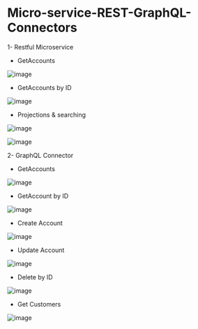 # Micro-service-REST-GraphQL-Connectors
1- Restful Microservice
* GetAccounts


![image](https://user-images.githubusercontent.com/66702453/205915172-c80e6f23-f50d-477f-a891-be661bfbfb54.png)

* GetAccounts by ID 


![image](https://user-images.githubusercontent.com/66702453/205915364-262ed785-b1c1-479c-a0b9-badcc52b6553.png)

* Projections & searching


![image](https://user-images.githubusercontent.com/66702453/205915920-40a99f09-0e18-4eae-84c9-42f8bb66649b.png)


![image](https://user-images.githubusercontent.com/66702453/205916022-6214abba-5992-417c-afe8-1997a27e84a5.png)


2- GraphQL Connector 

* GetAccounts


![image](https://user-images.githubusercontent.com/66702453/205916659-22ee2f9c-4fba-42f8-9577-e965986cad4d.png)

* GetAccount by ID 


![image](https://user-images.githubusercontent.com/66702453/205916798-81a463e7-236f-4b96-beb7-5a015380a168.png)

* Create Account

![image](https://user-images.githubusercontent.com/66702453/205916932-4ebd0518-f167-4750-a889-ee41629f3d17.png)

* Update Account 


![image](https://user-images.githubusercontent.com/66702453/205917051-5a693574-5e16-437a-90ae-e4488e668b33.png)


* Delete by ID

![image](https://user-images.githubusercontent.com/66702453/205917194-58fd3f83-fc69-431a-bf79-97b24cb8451b.png)


* Get Customers

![image](https://user-images.githubusercontent.com/66702453/205917469-d7ac57dc-60a8-404c-b0a4-c7b4ffecbc9e.png)

